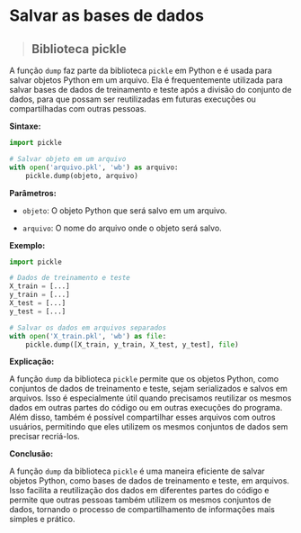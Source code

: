 # Salvar as bases de dados

> ## **Biblioteca pickle**

A função `dump` faz parte da biblioteca `pickle` em Python e é usada para salvar objetos Python em um arquivo. Ela é frequentemente utilizada para salvar bases de dados de treinamento e teste após a divisão do conjunto de dados, para que possam ser reutilizadas em futuras execuções ou compartilhadas com outras pessoas.

**Sintaxe:**

```python
import pickle

# Salvar objeto em um arquivo
with open('arquivo.pkl', 'wb') as arquivo:
    pickle.dump(objeto, arquivo)
```

**Parâmetros:**

- `objeto`: O objeto Python que será salvo em um arquivo.

- `arquivo`: O nome do arquivo onde o objeto será salvo.

**Exemplo:**

```python
import pickle

# Dados de treinamento e teste
X_train = [...]
y_train = [...]
X_test = [...]
y_test = [...]

# Salvar os dados em arquivos separados
with open('X_train.pkl', 'wb') as file:
    pickle.dump([X_train, y_train, X_test, y_test], file)
```

**Explicação:**

A função `dump` da biblioteca `pickle` permite que os objetos Python, como conjuntos de dados de treinamento e teste, sejam serializados e salvos em arquivos. Isso é especialmente útil quando precisamos reutilizar os mesmos dados em outras partes do código ou em outras execuções do programa. Além disso, também é possível compartilhar esses arquivos com outros usuários, permitindo que eles utilizem os mesmos conjuntos de dados sem precisar recriá-los.

**Conclusão:**

A função `dump` da biblioteca `pickle` é uma maneira eficiente de salvar objetos Python, como bases de dados de treinamento e teste, em arquivos. Isso facilita a reutilização dos dados em diferentes partes do código e permite que outras pessoas também utilizem os mesmos conjuntos de dados, tornando o processo de compartilhamento de informações mais simples e prático.
